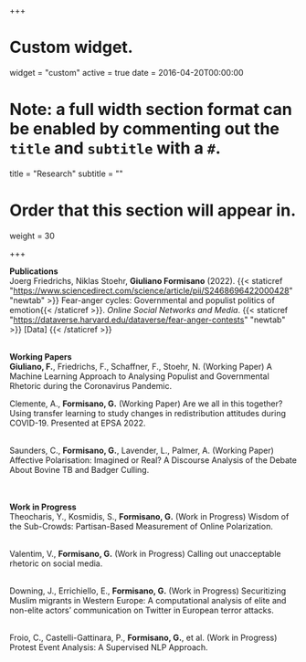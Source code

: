 
+++
# Custom widget.
widget = "custom"
active = true
date = 2016-04-20T00:00:00

# Note: a full width section format can be enabled by commenting out the `title` and `subtitle` with a `#`.
title = "Research"
subtitle = ""

# Order that this section will appear in.
weight = 30

+++

**Publications**
<br>
Joerg Friedrichs, Niklas Stoehr, **Giuliano Formisano** (2022). {{< staticref "https://www.sciencedirect.com/science/article/pii/S2468696422000428" "newtab" >}} Fear-anger cycles: Governmental and populist politics of emotion{{< /staticref >}}. *Online Social Networks and Media*. {{< staticref "https://dataverse.harvard.edu/dataverse/fear-anger-contests" "newtab" >}} [Data] {{< /staticref >}}
<br>
<br>

**Working Papers**
<br>
**Giuliano, F.**, Friedrichs, F., Schaffner, F., Stoehr, N. (Working Paper) A Machine Learning Approach to Analysing Populist and Governmental Rhetoric during the Coronavirus Pandemic. <br>

Clemente, A., **Formisano, G.** (Working Paper) Are we all in this together? Using transfer learning to study changes in redistribution attitudes during COVID-19. Presented at EPSA 2022. <br>
<br>

Saunders, C., **Formisano, G.**, Lavender, L., Palmer, A. (Working Paper) Affective Polarisation: Imagined or Real? A Discourse Analysis of the Debate About Bovine TB and Badger Culling. <br>
<br>
<br>

**Work in Progress**
<br>
Theocharis, Y., Kosmidis, S., **Formisano, G.** (Work in Progress) Wisdom of the Sub-Crowds: Partisan-Based Measurement of Online Polarization. <br>
<br>

Valentim, V., **Formisano, G.** (Work in Progress) Calling out unacceptable rhetoric on social media. <br>
<br>

Downing, J., Errichiello, E., **Formisano, G.** (Work in Progress) Securitizing Muslim migrants in Western Europe: A computational analysis of elite and non-elite actors’ communication on Twitter in European terror attacks. <br>
<br>

Froio, C., Castelli-Gattinara, P., **Formisano, G.**, et al. (Work in Progress) Protest Event Analysis: A Supervised NLP Approach.  <br>
<br>
